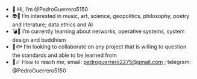 - 👋 Hi, I’m @PedroGuerrero5150
- 👽👾 I’m interested in music, art, science, geopolitics,  philosophy, poetry and literature; data ethics and AI
- 💣🧨 I’m currently learning about networks, operative systems, system design and buddhism
- 🐠🐟 I’m looking to collaborate on any project that is willing to question the standards and able to be learned from
- 🌠☄️ How to reach me; email: pedroguerrero2275@gmail.com ; telegram: @PedroGuerrero5150

